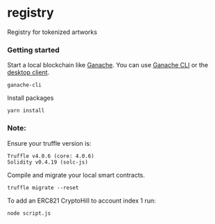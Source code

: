 # registry

Registry for tokenized artworks

### Getting started

Start a local blockchain like [Ganache](https://github.com/trufflesuite/ganache). You can use [Ganache CLI](https://github.com/trufflesuite/ganache-cli) or the [desktop client](http://truffleframework.com/ganache/).

```
ganache-cli
```

Install packages

```
yarn install
```

### Note:

Ensure your truffle version is:

```
Truffle v4.0.6 (core: 4.0.6)
Solidity v0.4.19 (solc-js)
```


Compile and migrate your local smart contracts.

```
truffle migrate --reset
```

To add an ERC821 CryptoHill to account index 1 run:

```
node script.js
```
